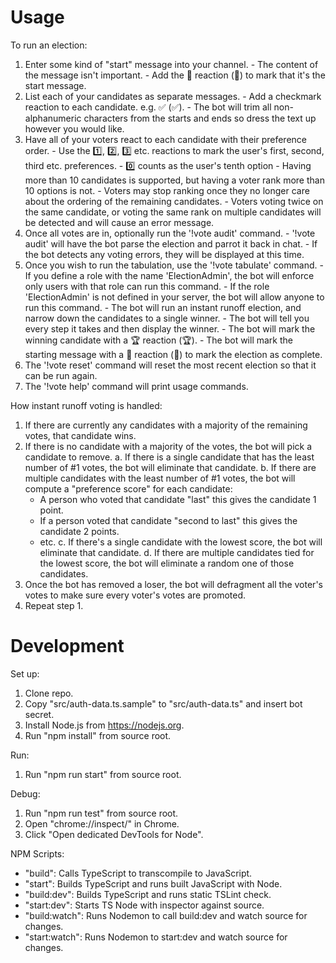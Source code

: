 ﻿# Usage

To run an election:
  1. Enter some kind of "start" message into your channel.
    - The content of the message isn't important.
    - Add the :beginner: reaction (🔰) to mark that it's the start message.
  2. List each of your candidates as separate messages.
    - Add a checkmark reaction to each candidate. e.g. :white_check_mark: (✅).
    - The bot will trim all non-alphanumeric characters from the starts and ends so dress the text up however you would like.
  3. Have all of your voters react to each candidate with their preference order.
    - Use the :one:, :two:, :three: etc. reactions to mark the user's first, second, third etc. preferences.
    - :zero: counts as the user's tenth option
    - Having more than 10 candidates is supported, but having a voter rank more than 10 options is not.
    - Voters may stop ranking once they no longer care about the ordering of the remaining candidates.
    - Voters voting twice on the same candidate, or voting the same rank on multiple candidates will be detected and will cause an error message.
  4. Once all votes are in, optionally run the '!vote audit' command.
    - '!vote audit' will have the bot parse the election and parrot it back in chat.
    - If the bot detects any voting errors, they will be displayed at this time.
  5. Once you wish to run the tabulation, use the '!vote tabulate' command.
    - If you define a role with the name 'ElectionAdmin', the bot will enforce only users with that role can run this command.
    - If the role 'ElectionAdmin' is not defined in your server, the bot will allow anyone to run this command.
    - The bot will run an instant runoff election, and narrow down the candidates to a single winner.
    - The bot will tell you every step it takes and then display the winner.
    - The bot will mark the winning candidate with a :trophy: reaction (🏆).
    - The bot will mark the starting message with a :checkered_flag: reaction (🏁) to mark the election as complete.
  6. The '!vote reset' command will reset the most recent election so that it can be run again.
  7. The '!vote help' command will print usage commands.

How instant runoff voting is handled:
  1. If there are currently any candidates with a majority of the remaining votes, that candidate wins.
  2. If there is no candidate with a majority of the votes, the bot will pick a candidate to remove.
    a. If there is a single candidate that has the least number of #1 votes, the bot will eliminate that candidate.
    b. If there are multiple candidates with the least number of #1 votes, the bot will compute a "preference score" for each candidate:
      - A person who voted that candidate "last" this gives the candidate 1 point.
      - If a person voted that candidate "second to last" this gives the candidate 2 points.
      - etc.
    c. If there's a single candidate with the lowest score, the bot will eliminate that candidate.
    d. If there are multiple candidates tied for the lowest score, the bot will eliminate a random one of those candidates.
  3. Once the bot has removed a loser, the bot will defragment all the voter's votes to make sure every voter's votes are promoted.
  4. Repeat step 1.

# Development

Set up:
  1. Clone repo.
  2. Copy "src/auth-data.ts.sample" to "src/auth-data.ts" and insert bot secret.
  3. Install Node.js from https://nodejs.org.
  4. Run "npm install" from source root.

Run:
  1. Run "npm run start" from source root.

Debug:
  1. Run "npm run test" from source root.
  2. Open "chrome://inspect/" in Chrome.
  3. Click "Open dedicated DevTools for Node".

NPM Scripts:
  - "build": Calls TypeScript to transcompile to JavaScript.
  - "start": Builds TypeScript and runs built JavaScript with Node.
  - "build:dev": Builds TypeScript and runs static TSLint check.
  - "start:dev": Starts TS Node with inspector against source.
  - "build:watch": Runs Nodemon to call build:dev and watch source for changes.
  - "start:watch": Runs Nodemon to start:dev and watch source for changes.